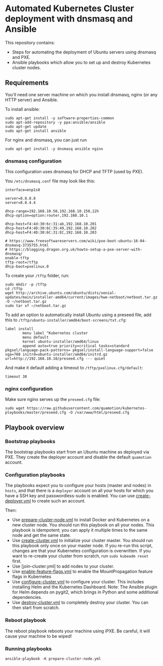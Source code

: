 # Automated Kubernetes Cluster deployment with dnsmasq and Ansible

This repository contains:
- Steps for automating the deployment of Ubuntu servers using dnsmasq and PXE.
- Ansible playbooks which allow you to set up and destroy Kubernetes cluster nodes.

## Requirements

You'll need one server machine on which you install dnsmasq, nginx (or any HTTP server) and Ansible.

To install ansible:

```
sudo apt-get install -y software-properties-common
sudo apt-add-repository -y ppa:ansible/ansible
sudo apt-get update
sudo apt-get install ansible
```

For nginx and dnsmasq, you can just run 
```
sudo apt-get install -y dnsmasq ansible nginx
```

### dnsmasq configuration

This configuration uses dnsmasq for DHCP and TFTP (used by PXE). 

You `/etc/dnsmasq.conf` file may look like this:

```
interface=enp1s0

server=8.8.8.8
server=8.8.4.4

dhcp-range=192.168.10.50,192.168.10.150,12h
dhcp-option=option:router,192.168.10.1

dhcp-host=f4:4d:30:6c:31:ab,192.168.10.201
dhcp-host=F4:4D:30:6C:35:49,192.168.10.202
dhcp-host=F4:4D:30:6C:31:EC,192.168.10.203

# https://www.freesoftwareservers.com/wiki/pxe-boot-ubuntu-16-04-dnsmasq-3735755.html
# https://blogging.dragon.org.uk/howto-setup-a-pxe-server-with-dnsmasq/
enable-tftp
tftp-root=/tftp
dhcp-boot=pxelinux.0
```

To create your `/tftp` folder, run:

```
sudo mkdir -p /tftp
cd /tftp
wget http://archive.ubuntu.com/ubuntu/dists/xenial-updates/main/installer-amd64/current/images/hwe-netboot/netboot.tar.gz -O ~/netboot.tar.gz
sudo tar xf ~/netboot.tar.gz
```

To add an option to automatically install Ubuntu using a preseed file, add this to `/tftp/ubuntu-installer/amd64/boot-screens/txt.cfg`:

```
label install
        menu label ^Kubernetes cluster
        menu default
        kernel ubuntu-installer/amd64/linux
        append auto=true priority=critical tasks=standard pkgsel/language-pack-patterns= pkgsel/install-language-support=false vga=788 initrd=ubuntu-installer/amd64/initrd.gz url=http://192.168.10.10/preseed.cfg --- quiet
```

And make it default adding a timeout to `/tftp/pxelinux.cfg/default`:

```
timeout 30
```

### nginx configuration

Make sure nginx serves up the `preseed.cfg` file:

```
sudo wget https://raw.githubusercontent.com/quamotion/kubernetes-playbooks/master/preseed.cfg -O /var/www/html/preseed.cfg
```

## Playbook overview

### Bootstrap playbooks

The bootstrap playbooks start from an Ubuntu machine as deployed via PXE. They create the deployer account and disable the default `quamotion` account.

### Configuration playbooks
The playbooks expect you to configure your hosts (master and nodes) in `hosts`, and that there is a `deployer` account on all your hosts for which you have a SSH key and passwordless-sudo is enabled. You can use [create-deployer.yml](create-deployer.yml) to create such an account.

Then:
* Use [prepare-cluster-node.yml](prepare-cluster-node.yml) to install Docker and Kubernetes on a new cluster node. You should run this
  playbook on all your nodes.
  This playbook is idempotent; you can apply it multiple times to the same node and get the same state.
* Use [create-cluster.yml](create-cluster.yml) to initialize your cluster master. You should run this playbook only once on your
  master node. If you re-run this script, changes are that your Kubernetes configuration is overwritten.
  If you want to re-create your cluster from scratch, run `sudo kubeadm reset` first.
* Use [join-cluster.yml] to add nodes to your cluster.
* Use [enable-feature-flags.yml](enable-feature-flags.yml) to enable the MountPropagation feature flags in Kubernetes
* Use [configure-cluster.yml](configure-cluster.yml) to configure your cluster. This includes installing Helm and the
  Kubernetes Dashboard.
  Note: The Ansible plugin for Helm depends on pygit2, which brings in Python and some additional dependencies.
* Use [destroy-cluster.yml](destroy-cluster.yml) to completely destroy your cluster. You can then start from scratch.

### Reboot playbook

The reboot playbook reboots your machine using iPXE. Be careful, it will cause your machine to be wiped!

### Running playbooks

```
ansible-playbook -K prepare-cluster-node.yml
```
